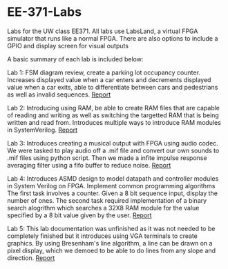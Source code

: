 # EE-371-Labs
Labs for the UW class EE371.
All labs use LabsLand, a virtual FPGA simulator that runs like a normal FPGA. There are also options to include a GPIO and display screen for visual
outputs

A basic summary of each lab is included below:


Lab 1: FSM diagram review, create a parking lot occupancy counter. Increases displayed value when a car enters and decrements displayed value when a car exits, able to differentiate between cars and pedestrians as well as invalid sequences. [Report](https://github.com/vincentkwok21/EE-371-Labs/blob/main/Lab1EE371/EE%20371%20Lab%201.pdf)

Lab 2: Introducing using RAM, be able to create RAM files that are capable of reading and writing as well as switching the targetted RAM that is being written and read from. Introduces multiple ways to introduce RAM modules in SystemVerilog. [Report](https://github.com/vincentkwok21/EE-371-Labs/blob/main/Lab2EE371/EE%20lab2.pdf)

Lab 3: Introduces creating a musical output with FPGA using audio codec. We were tasked to play audio off a .mif file and
convert our own sounds to .mif files using python script. Then we made a infite impulse response averaging filter using a fifo buffer to reduce noise. [Report](https://github.com/vincentkwok21/EE-371-Labs/blob/main/Lab3EE371/Lab%203/EE%20371%20Lab%203.pdf)

Lab 4: Introduces ASMD design to model datapath and controller modules in System Verilog on FPGA. Implement common programming algorithms The first task involves a counter. Given a 8 bit sequence input, display the number of ones. The second task required implementation of a binary search alogrithm which searches a 32X8 RAM module for the value specified by a 8 bit value given by the user. [Report](https://github.com/vincentkwok21/EE-371-Labs/blob/main/Lab4EE371/Lab%204%20Report%20EE%20371.pdf)

Lab 5: This lab documentation was unfinished as it was not needed to be completely finished but it introduces using VGA terminals to create graphics. By using Bresenham's line algorithm, a line can be drawn on a pixel display, which we demoed to be able to do lines from any slope and direction. [Report](https://docs.google.com/document/d/16dd7YjBd8TwkSAIh8qIr3GHYaSALW6QlMqiq55PwuFU/edit?usp=sharing)
